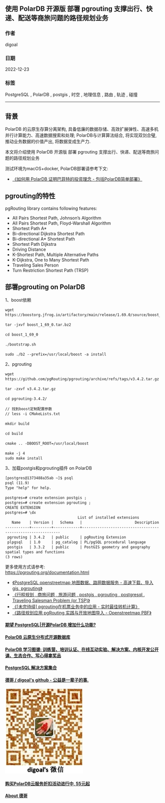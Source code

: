 ## 使用 PolarDB 开源版 部署 pgrouting 支撑出行、快递、配送等商旅问题的路径规划业务    
            
### 作者            
digoal            
            
### 日期            
2022-12-23            
            
### 标签            
PostgreSQL , PolarDB , postgis , 时空 , 地理信息 , 路由 , 轨迹 , 碰撞       
            
----            
            
## 背景      
PolarDB 的云原生存算分离架构, 具备低廉的数据存储、高效扩展弹性、高速多机并行计算能力、高速数据搜索和处理; PolarDB与计算算法结合, 将实现双剑合璧, 推动业务数据的价值产出, 将数据变成生产力.            
            
本文将介绍使用 PolarDB 开源版 部署 pgrouting 支撑出行、快递、配送等商旅问题的路径规划业务    
            
测试环境为macOS+docker, PolarDB部署请参考下文:            
- [《如何用 PolarDB 证明巴菲特的投资理念 - 包括PolarDB简单部署》](../202209/20220908_02.md)            
            
## pgrouting的特性   
  
pgRouting library contains following features:  
- All Pairs Shortest Path, Johnson’s Algorithm  
- All Pairs Shortest Path, Floyd-Warshall Algorithm  
- Shortest Path A\*  
- Bi-directional Dijkstra Shortest Path  
- Bi-directional A\* Shortest Path  
- Shortest Path Dijkstra  
- Driving Distance  
- K-Shortest Path, Multiple Alternative Paths  
- K-Dijkstra, One to Many Shortest Path  
- Traveling Sales Person  
- Turn Restriction Shortest Path (TRSP)  
  
  
## 部署pgrouting on PolarDB  
1、boost依赖  
  
```  
wget https://boostorg.jfrog.io/artifactory/main/release/1.69.0/source/boost_1_69_0.tar.bz2  
  
tar -jxvf boost_1_69_0.tar.bz2  
  
cd boost_1_69_0  
  
./bootstrap.sh  
  
sudo ./b2 --prefix=/usr/local/boost -a install  
```  
  
2、pgrouting  
  
```  
wget https://github.com/pgRouting/pgrouting/archive/refs/tags/v3.4.2.tar.gz  
  
tar -zxvf v3.4.2.tar.gz  
  
cd pgrouting-3.4.2/  
  
// 找到boost定制配置参数  
// less -i CMakeLists.txt  
  
mkdir build  
  
cd build  
  
cmake .. -DBOOST_ROOT=/usr/local/boost  
  
make -j 4  
sudo make install  
```  
  
3、加载postgis和pgrouting插件 on PolarDB  
  
```  
[postgres@1373488a35ab ~]$ psql  
psql (11.9)  
Type "help" for help.  
  
postgres=# create extension postgis ;  
postgres=# create extension pgrouting ;  
CREATE EXTENSION  
postgres=# \dx  
                                 List of installed extensions  
   Name    | Version |   Schema   |                        Description                           
-----------+---------+------------+------------------------------------------------------------  
 pgrouting | 3.4.2   | public     | pgRouting Extension  
 plpgsql   | 1.0     | pg_catalog | PL/pgSQL procedural language  
 postgis   | 3.3.2   | public     | PostGIS geometry and geography spatial types and functions  
(3 rows)  
```  
    
更多使用方式请参考:  
https://pgrouting.org/documentation.html  
  
- [《PostgreSQL openstreetmap 地图数据、路网数据服务 - 高速下载、导入 gis, pgrouting》](../202110/20211008_01.md)    
- [《行程规划 , 商旅问题 , 旅游问题 , postgis , pgrouting , postgresql , Traveling Salesman Problem (or TSP)》](../202103/20210317_04.md)    
- [《[未完待续] pgrouting在机票业务中的应用 - 实时最佳转机计算》](../201711/20171104_01.md)    
- [《路径规划应用 pgRouting 实践与开放地图导入 - Openstreetmap PBF》](../201508/20150813_03.md)    
    
  
#### [期望 PostgreSQL|开源PolarDB 增加什么功能?](https://github.com/digoal/blog/issues/76 "269ac3d1c492e938c0191101c7238216")
  
  
#### [PolarDB 云原生分布式开源数据库](https://github.com/ApsaraDB "57258f76c37864c6e6d23383d05714ea")
  
  
#### [PolarDB 学习图谱: 训练营、培训认证、在线互动实验、解决方案、内核开发公开课、生态合作、写心得拿奖品](https://www.aliyun.com/database/openpolardb/activity "8642f60e04ed0c814bf9cb9677976bd4")
  
  
#### [PostgreSQL 解决方案集合](../201706/20170601_02.md "40cff096e9ed7122c512b35d8561d9c8")
  
  
#### [德哥 / digoal's github - 公益是一辈子的事.](https://github.com/digoal/blog/blob/master/README.md "22709685feb7cab07d30f30387f0a9ae")
  
  
![digoal's wechat](../pic/digoal_weixin.jpg "f7ad92eeba24523fd47a6e1a0e691b59")
  
  
#### [购买PolarDB云服务折扣活动进行中, 55元起](https://www.aliyun.com/activity/new/polardb-yunparter?userCode=bsb3t4al "e0495c413bedacabb75ff1e880be465a")
  
  
#### [About 德哥](https://github.com/digoal/blog/blob/master/me/readme.md "a37735981e7704886ffd590565582dd0")
  
